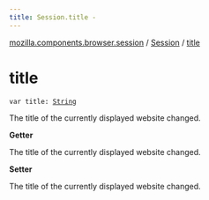 ```yaml
---
title: Session.title - 
---
```


[mozilla.components.browser.session](../index.html) / [Session](index.html) / [title](./title.html)

# title

`var title: `[`String`](https://kotlinlang.org/api/latest/jvm/stdlib/kotlin/-string/index.html)

The title of the currently displayed website changed.

**Getter**

The title of the currently displayed website changed.

**Setter**

The title of the currently displayed website changed.

